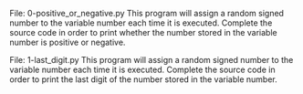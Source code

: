 File: 0-positive_or_negative.py This program will assign a random signed number to the variable number each time it is executed. Complete the source code in order to print whether the number stored in the variable number is positive or negative.

File: 1-last_digit.py This program will assign a random signed number to the variable number each time it is executed. Complete the source code in order to print the last digit of the number stored in the variable number.